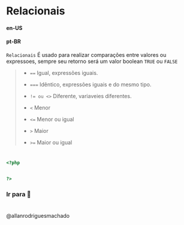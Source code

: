 # Relacionais               

#### en-US


#### pt-BR
`Relacionais` É usado para realizar comparações entre valores ou expressoes,
sempre seu retorno será um valor boolean `TRUE` ou `FALSE`

> * `==` Igual, expressões iguais.
> 
> * `===` Idêntico, expressões iguais e do mesmo tipo.
> 
> * `!= ou <>` Diferente, variaveies diferentes.
> 
> * `<` Menor
> 
> * `<=` Menor ou igual 
> 
> * `>` Maior
> 
> * `>=` Maior ou igual

#

```php
<?php


?>
```


### Ir para []()🚀

#
@allanrodriguesmachado